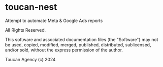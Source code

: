 # toucan-nest

Attempt to automate Meta & Google Ads reports

All Rights Reserved.

This software and associated documentation files (the "Software") may not be used, copied, modified, merged, published, distributed, sublicensed, and/or sold, without the express permission of the author.

Toucan Agency (c) 2024
